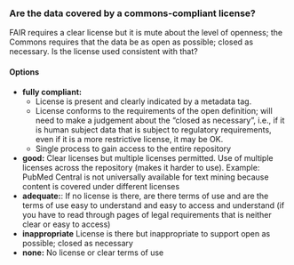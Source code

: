 ### Are the data covered by a commons-compliant license?

FAIR requires a clear license but it is mute about the level of openness;  the Commons requires that the data be as open as possible; closed as necessary. Is the license used consistent with that?  

#### Options
* **fully compliant:**
  * License is present and clearly indicated by a metadata tag.
  * License conforms to the requirements of the open definition;  will need to make a judgement about the “closed as necessary”, i.e., if it is human subject data that is subject to regulatory requirements, even if it is a more restrictive license, it may be OK.  
  * Single process to gain access to the entire repository
* **good:**  Clear licenses but multiple licenses permitted.  Use of multiple licenses across the repository (makes it harder to use). Example: PubMed Central is not universally available for text mining because content is covered under different licenses
* **adequate:**:  If no license is there, are there terms of use and are the  terms of use easy to understand and easy to access and understand (if you have to read through pages of legal requirements that is neither clear or easy to access)
* **inappropriate** License is there but inappropriate to support open as possible;  closed as necessary
* **none:**  No license or clear terms of use
